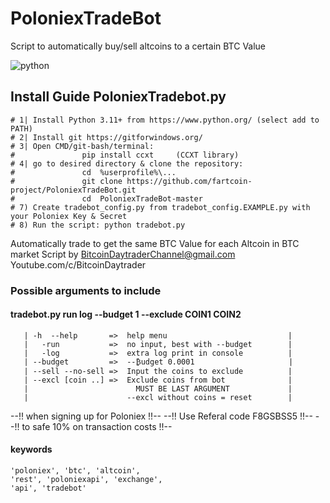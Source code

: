 # PoloniexTradeBot
Script to automatically buy/sell altcoins to a certain BTC Value

![python](https://img.shields.io/badge/python-3-blue.svg)

## Install Guide PoloniexTradebot.py
```
# 1| Install Python 3.11+ from https://www.python.org/ (select add to PATH)
# 2| Install git https://gitforwindows.org/ 
# 3| Open CMD/git-bash/terminal: 
#               pip install ccxt     (CCXT library)
# 4| go to desired directory & clone the repository: 
#               cd  %userprofile%\...
#               git clone https://github.com/fartcoin-project/PoloniexTradeBot.git
#               cd  PoloniexTradeBot-master
# 7) Create tradebot_config.py from tradebot_config.EXAMPLE.py with your Poloniex Key & Secret
# 8) Run the script: python tradebot.py
```

Automatically trade to get the same BTC Value for each Altcoin in BTC market
Script by BitcoinDaytraderChannel@gmail.com
Youtube.com/c/BitcoinDaytrader

### Possible arguments to include 
#### tradebot.py run log --budget 1 --exclude COIN1 COIN2
```
   | -h  --help       =>  help menu                           | 
   |   -run           =>  no input, best with --budget        |
   |   -log           =>  extra log print in console          |
   | --budget         =>  --₿udget 0.0001                     |
   | --sell --no-sell =>  Input the coins to exclude          |
   | --excl [coin ..] =>  Exclude coins from bot              |
   |                        MUST BE LAST ARGUMENT             |
   |                      --excl without coins = reset        |
```
--!!   when signing up for Poloniex   !!--
--!!    Use Referal code F8GSBSS5     !!--
--!! to safe 10% on transaction costs !!--

#### keywords
```
'poloniex', 'btc', 'altcoin', 
'rest', 'poloniexapi', 'exchange', 
'api', 'tradebot'
```
